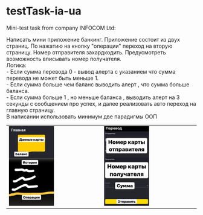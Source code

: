 # testTask-ia-ua
Mini-test task from company INFOCOM Ltd:
<p>
Написать мини приложение банкинг. Приложение состоит из двух страниц.
По нажатию на кнопку "операции" переход на вторую страницу. Номер отправителя захардкодить.
Предусмотреть возможность вписывать номер получателя. <br>
Логика: <br>
- Если сумма перевода 0 - вывод алерта с указанием что сумма перевода не может быть меньше 1. <br>
- Если сумма больше чем баланс выводить алерт , что сумма больше баланса. <br>
- Если сумма больше 1 , но меньше баланса , выводить алерт на 3 секунды с сообщением про успех, и далее реализовать авто переход на главную страницу.
<br>
В написании использовать минимум две парадигмы ООП
<br>
<table>
<tr>
    <td>
     <img src="https://github.com/alexeysur/testTask-ia-ua/blob/main/img/page1.jpg" width = "50%">
    </td>
    <td>
    <img src="https://github.com/alexeysur/testTask-ia-ua/blob/main/img/page2.jpg" width = "50%">
    </td>
 </tr>   
</table>
